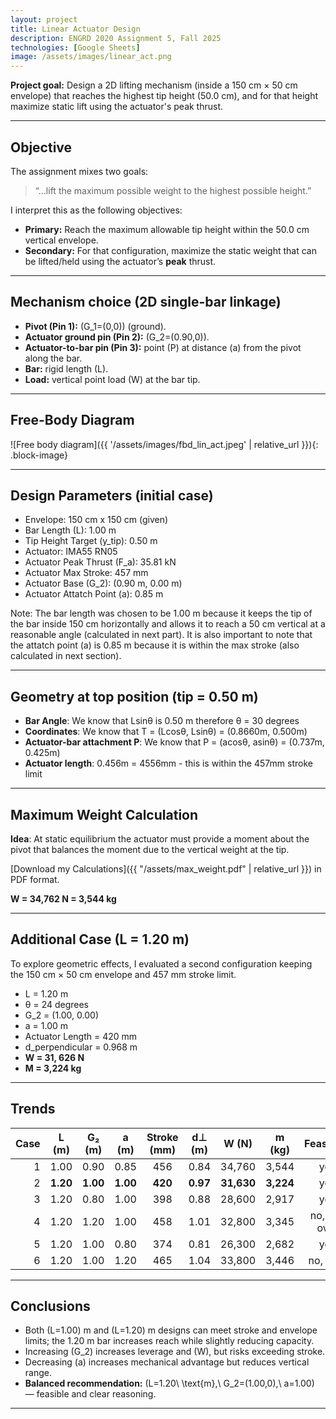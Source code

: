 ```yaml
---
layout: project
title: Linear Actuator Design
description: ENGRD 2020 Assignment 5, Fall 2025
technologies: [Google Sheets]
image: /assets/images/linear_act.png
---
```


 **Project goal:** 
 Design a 2D lifting mechanism (inside a 150 cm × 50 cm envelope) that reaches the highest tip height (50.0 cm), and for that height maximize static lift using the actuator's peak thrust.

 ---

## Objective
The assignment mixes two goals:

> “…lift the maximum possible weight to the highest possible height.”

I interpret this as the following objectives:

- **Primary:** Reach the maximum allowable tip height within the 50.0 cm vertical envelope.  
- **Secondary:** For that configuration, maximize the static weight that can be lifted/held using the actuator’s **peak** thrust.

---

## Mechanism choice (2D single-bar linkage)

- **Pivot (Pin 1):** \(G_1=(0,0)\) (ground).  
- **Actuator ground pin (Pin 2):** \(G_2=(0.90,0)\).  
- **Actuator-to-bar pin (Pin 3):** point \(P\) at distance \(a\) from the pivot along the bar.  
- **Bar:** rigid length \(L\).  
- **Load:** vertical point load \(W\) at the bar tip.

---

## Free-Body Diagram

![Free body diagram]({{ '/assets/images/fbd_lin_act.jpeg' | relative_url }}){: .block-image}

---

## Design Parameters (initial case)

- Envelope: 150 cm x 150 cm (given)
- Bar Length (L): 1.00 m
- Tip Height Target (y_tip): 0.50 m
- Actuator: IMA55 RN05
- Actuator Peak Thrust (F_a): 35.81 kN
- Actuator Max Stroke: 457 mm
- Actuator Base (G_2): (0.90 m, 0.00 m)
- Actuator Attatch Point (a): 0.85 m

Note: The bar length was chosen to be 1.00 m because it keeps the tip of the bar inside 150 cm horizontally and allows it to reach a 50 cm vertical at a reasonable angle (calculated in next part). It is also important to note that the attatch point (a) is 0.85 m because it is within the max stroke (also calculated in next section).

---

## Geometry at top position (tip = 0.50 m)

- **Bar Angle**: We know that Lsinθ is 0.50 m therefore θ = 30 degrees
- **Coordinates**: We know that T = (Lcosθ, Lsinθ) = (0.8660m, 0.500m)
- **Actuator-bar attachment P**: We know that P = (acosθ, asinθ) = (0.737m, 0.425m)
- **Actuator length**: 0.456m = 4556mm - this is within the 457mm stroke limit

---

## Maximum Weight Calculation

**Idea**: At static equilibrium the actuator must provide a moment about the pivot that balances the moment due to the vertical weight at the tip.

[Download my Calculations]({{ "/assets/max_weight.pdf" | relative_url }}) in PDF format.

**W = 34,762 N = 3,544 kg**

---

## Additional Case (L = 1.20 m)

To explore geometric effects, I evaluated a second configuration keeping the 150 cm × 50 cm envelope and 457 mm stroke limit. 

- L = 1.20 m
- θ = 24 degrees
- G_2 = (1.00, 0.00)
- a = 1.00 m
- Actuator Length = 420 mm
- d_perpendicular = 0.968 m
- **W = 31, 626 N**
- **M = 3,224 kg**

---

## Trends

| Case | L (m) | G₂ (m) | a (m) | Stroke (mm) | d⊥ (m) | W (N) | m (kg) | Feasible? |
|---:|:---:|:---:|:---:|:---:|:---:|:---:|:---:|:---:|
| 1 | 1.00 | 0.90 | 0.85 | 456 | 0.84 | 34,760 | 3,544 | yes |
| 2 | **1.20** | **1.00** | **1.00** | **420** | **0.97** | **31,630** | **3,224** | yes |
| 3 | 1.20 | 0.80 | 1.00 | 398 | 0.88 | 28,600 | 2,917 | yes |
| 4 | 1.20 | 1.20 | 1.00 | 458 | 1.01 | 32,800 | 3,345 | no, just over |
| 5 | 1.20 | 1.00 | 0.80 | 374 | 0.81 | 26,300 | 2,682 | yes |
| 6 | 1.20 | 1.00 | 1.20 | 465 | 1.04 | 33,800 | 3,446 | no, over |

---

## Conclusions
- Both \(L=1.00\) m and \(L=1.20\) m designs can meet stroke and envelope limits; the 1.20 m bar increases reach while slightly reducing capacity.  
- Increasing \(G_2\) increases leverage and \(W\), but risks exceeding stroke.  
- Decreasing \(a\) increases mechanical advantage but reduces vertical range.  
- **Balanced recommendation:** \(L=1.20\ \text{m},\ G_2=(1.00,0),\ a=1.00\) — feasible and clear reasoning.

---